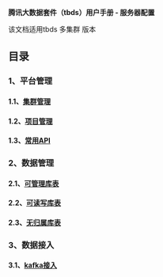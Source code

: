 **腾讯大数据套件（tbds）用户手册 - 服务器配置** 

该文档适用tbds 多集群 版本  

## 目录
  
### 1、平台管理
#### 1.1、[集群管理](/多集群/平台管理/cluster.md)
#### 1.2、[项目管理](/多集群/平台管理/project.md)
#### 1.3、[常用API](/多集群/平台管理/MultiClusterAPI_V20180228.md)

### 2、数据管理
#### 2.1、[可管理库表](/多集群/数据管理/managertable.md)
#### 2.2、[可读写库表](/多集群/数据管理/rwtable.md)
#### 2.3、[无归属库表](/多集群/数据管理/nobelongtable.md)

### 3、数据接入
#### 3.1、[kafka接入](/多集群/数据接入/kafka.md)
